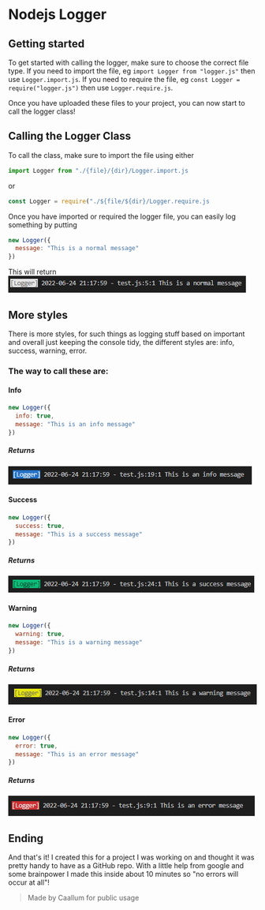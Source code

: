 # Nodejs Logger

## Getting started

To get started with calling the logger, make sure to choose the correct file type. If you need to import the file, eg `import Logger from "logger.js"` then use `Logger.import.js`. If you need to require the file, eg `const Logger = require("logger.js")` then use `Logger.require.js`.

Once you have uploaded these files to your project, you can now start to call the logger class!

## Calling the Logger Class

To call the class, make sure to import the file using either

```js
import Logger from "./{file}/{dir}/Logger.import.js
```

or

```js
const Logger = require("./${file/${dir}/Logger.require.js
```

Once you have imported or required the logger file, you can easily log something by putting

```js
new Logger({
  message: "This is a normal message"
})
```

This will return\
![Alt Text](https://github.com/Caallum/Nodejs-Logger/blob/main/images/image_2022-06-24_212525966.png "Normal Message Output")

## More styles

There is more styles, for such things as logging stuff based on important and overall just keeping the console tidy, the different styles are: info, success, warning, error.

### The way to call these are:

#### Info
```js
new Logger({
  info: true,
  message: "This is an info message"
})
```

##### Returns
![Alt Text](https://github.com/Caallum/Nodejs-Logger/blob/main/images/image_2022-06-24_213150396.png "Info Message Output")

#### Success
```js
new Logger({
  success: true,
  message: "This is a success message"
})
```

##### Returns
![Alt Text](https://github.com/Caallum/Nodejs-Logger/blob/main/images/image_2022-06-24_213158266.png "Success Message Output")

#### Warning
```js
new Logger({
  warning: true,
  message: "This is a warning message"
})
```

##### Returns
![Alt Text](https://github.com/Caallum/Nodejs-Logger/blob/main/images/image_2022-06-24_213142504.png "Warning Message Output")

#### Error
```js
new Logger({
  error: true,
  message: "This is an error message"
})
```

##### Returns
![Alt Text](https://github.com/Caallum/Nodejs-Logger/blob/main/images/image_2022-06-24_213130883.png "Error Message Output")


## Ending

And that's it! I created this for a project I was working on and thought it was pretty handy to have as a GitHub repo. With a little help from google and some brainpower I made this inside about 10 minutes so "no errors will occur at all"!

> Made by Caallum for public usage
